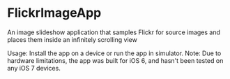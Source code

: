 FlickrImageApp
==============

An image slideshow application that samples Flickr for source images and places them inside an infinitely scrolling view

Usage: 
Install the app on a device or run the app in simulator. Note: Due to hardware limitations, the app was built for iOS 6, and hasn't been tested on any iOS 7 devices. 
